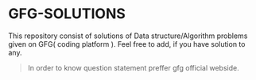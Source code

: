 # GFG-SOLUTIONS
This repository consist of solutions of Data structure/Algorithm problems given on GFG( coding platform ).
Feel free to add, if you have solution to any.
> In order to know question statement preffer gfg official webside.
